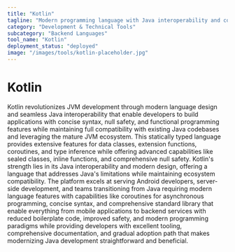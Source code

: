 ```yaml
---
title: "Kotlin"
tagline: "Modern programming language with Java interoperability and concise syntax"
category: "Development & Technical Tools"
subcategory: "Backend Languages"
tool_name: "Kotlin"
deployment_status: "deployed"
image: "/images/tools/kotlin-placeholder.jpg"
---
```


# Kotlin

Kotlin revolutionizes JVM development through modern language design and seamless Java interoperability that enable developers to build applications with concise syntax, null safety, and functional programming features while maintaining full compatibility with existing Java codebases and leveraging the mature JVM ecosystem. This statically typed language provides extensive features for data classes, extension functions, coroutines, and type inference while offering advanced capabilities like sealed classes, inline functions, and comprehensive null safety. Kotlin's strength lies in its Java interoperability and modern design, offering a language that addresses Java's limitations while maintaining ecosystem compatibility. The platform excels at serving Android developers, server-side development, and teams transitioning from Java requiring modern language features with capabilities like coroutines for asynchronous programming, concise syntax, and comprehensive standard library that enable everything from mobile applications to backend services with reduced boilerplate code, improved safety, and modern programming paradigms while providing developers with excellent tooling, comprehensive documentation, and gradual adoption path that makes modernizing Java development straightforward and beneficial.